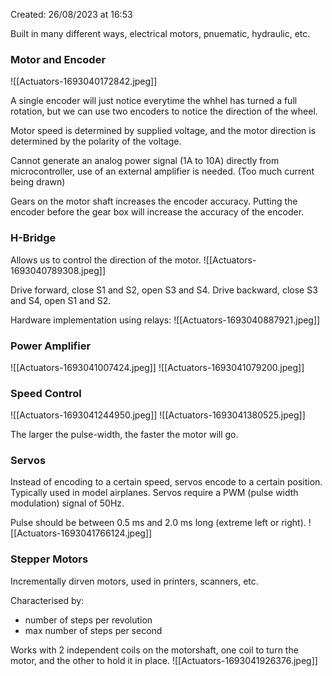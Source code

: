 Created: 26/08/2023 at 16:53

Built in many different ways, electrical motors, pnuematic, hydraulic, etc.

### Motor and Encoder
![[Actuators-1693040172842.jpeg]]

A single encoder will just notice everytime the whhel has turned a full rotation, but we can use two encoders to notice the direction of the wheel.


Motor speed is determined by supplied voltage, and the motor direction is determined by the polarity of the voltage.

Cannot generate an analog power signal (1A to 10A) directly from microcontroller, use of an external amplifier is needed. (Too much current being drawn)

Gears on the motor shaft increases the encoder accuracy. Putting the encoder before the gear box will increase the accuracy of the encoder.

### H-Bridge
Allows us to control the direction of the motor.
![[Actuators-1693040789308.jpeg]]

Drive forward, close S1 and S2, open S3 and S4.
Drive backward, close S3 and S4, open S1 and S2.

Hardware implementation using relays:
![[Actuators-1693040887921.jpeg]]

### Power Amplifier
![[Actuators-1693041007424.jpeg]]
![[Actuators-1693041079200.jpeg]]

### Speed Control
![[Actuators-1693041244950.jpeg]]
![[Actuators-1693041380525.jpeg]]

The larger the pulse-width, the faster the motor will go.

### Servos
Instead of encoding to a certain speed, servos encode to a certain position. Typically used in model airplanes. Servos require a PWM (pulse width modulation) signal of 50Hz.

Pulse should be between 0.5 ms and 2.0 ms long (extreme left or right).
![[Actuators-1693041766124.jpeg]]

### Stepper Motors
Incrementally dirven motors, used in printers, scanners, etc.

Characterised by:
- number of steps per revolution
- max number of steps per second

Works with 2 independent coils on the motorshaft, one coil to turn the motor, and the other to hold it in place.
![[Actuators-1693041926376.jpeg]]